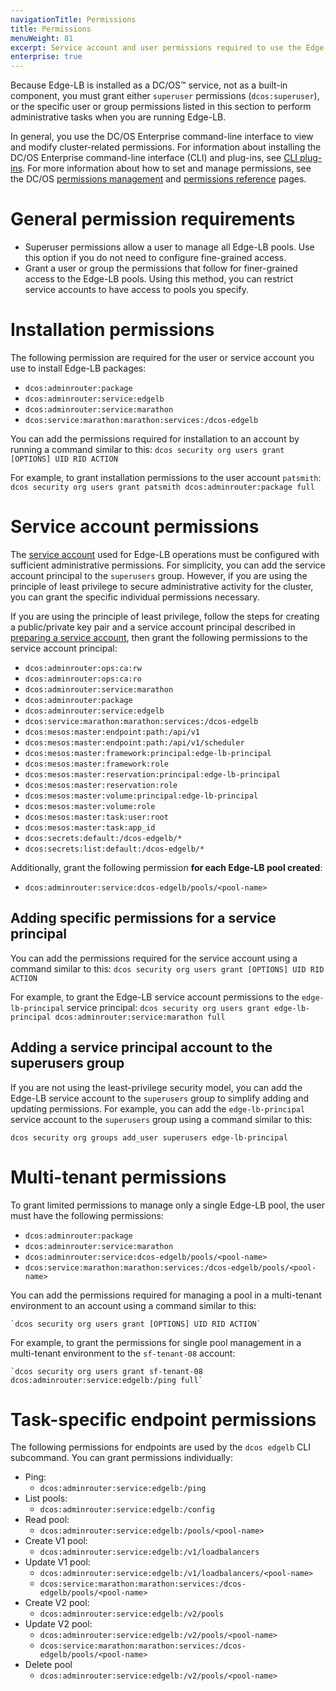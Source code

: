 ```yaml
---
navigationTitle: Permissions
title: Permissions
menuWeight: 81
excerpt: Service account and user permissions required to use the Edge-LB package
enterprise: true
---
```


Because Edge-LB is installed as a DC/OS&trade; service, not as a built-in component, you must grant either `superuser` permissions (`dcos:superuser`), or the specific user or group permissions listed in this section to perform administrative tasks when you are running Edge-LB.

In general, you use the DC/OS Enterprise command-line interface to view and modify cluster-related permissions. For information about installing the DC/OS Enterprise command-line interface (CLI) and plug-ins, see [CLI plug-ins](/mesosphere/dcos/2.0/cli/plugins/). For more information about how to set and manage permissions, see the DC/OS [permissions management](/mesosphere/dcos/2.0/security/ent/perms-management/) and [permissions reference](/mesosphere/dcos/2.0/security/ent/perms-reference/) pages.

# General permission requirements

- Superuser permissions allow a user to manage all Edge-LB pools. Use this option if you do not need to configure fine-grained access.
- Grant a user or group the permissions that follow for finer-grained access to the Edge-LB pools. Using this method, you can restrict service accounts to have access to pools you specify.

# Installation permissions

The following permission are required for the user or service account you use to install Edge-LB packages:

- `dcos:adminrouter:package`
- `dcos:adminrouter:service:edgelb`
- `dcos:adminrouter:service:marathon`
- `dcos:service:marathon:marathon:services:/dcos-edgelb`

You can add the permissions required for installation to an account by running a command similar to this:
`dcos security org users grant [OPTIONS] UID RID ACTION`

For example, to grant installation permissions to the user account `patsmith`:
`dcos security org users grant patsmith dcos:adminrouter:package full`

# Service account permissions
The [service account](/mesosphere/dcos/services/edge-lb/1.5/getting-started/installing/#create-a-service-account) used for Edge-LB operations must be configured with sufficient administrative permissions. For simplicity, you can add the service account principal to the `superusers` group. However, if you are using the principle of least privilege to secure administrative activity for the cluster, you can grant the specific individual permissions necessary.

If you are using the principle of least privilege, follow the steps for creating a public/private key pair and a service account principal described in [preparing a service account](/mesosphere/dcos/services/edge-lb/1.5/getting-started/installing/#preparing-a-service-account), then grant the following permissions to the service account principal:

- `dcos:adminrouter:ops:ca:rw`
- `dcos:adminrouter:ops:ca:ro`
- `dcos:adminrouter:service:marathon`
- `dcos:adminrouter:package`
- `dcos:adminrouter:service:edgelb`
- `dcos:service:marathon:marathon:services:/dcos-edgelb`
- `dcos:mesos:master:endpoint:path:/api/v1`
- `dcos:mesos:master:endpoint:path:/api/v1/scheduler`
- `dcos:mesos:master:framework:principal:edge-lb-principal`
- `dcos:mesos:master:framework:role`
- `dcos:mesos:master:reservation:principal:edge-lb-principal`
- `dcos:mesos:master:reservation:role`
- `dcos:mesos:master:volume:principal:edge-lb-principal`
- `dcos:mesos:master:volume:role`
- `dcos:mesos:master:task:user:root`
- `dcos:mesos:master:task:app_id`
- `dcos:secrets:default:/dcos-edgelb/*`
- `dcos:secrets:list:default:/dcos-edgelb/*`

Additionally, grant the following permission **for each Edge-LB pool created**:

- `dcos:adminrouter:service:dcos-edgelb/pools/<pool-name>`

## Adding specific permissions for a service principal
You can add the permissions required for the service account using a command similar to this:
`dcos security org users grant [OPTIONS] UID RID ACTION`

For example, to grant the Edge-LB service account permissions to the `edge-lb-principal` service principal:
`dcos security org users grant edge-lb-principal dcos:adminrouter:service:marathon full`

## Adding a service principal account to the superusers group
If you are not using the least-privilege security model, you can add the Edge-LB service account to the `superusers` group to simplify adding and updating permissions. For example, you can аdd the `edge-lb-principal` service account to the `superusers` group using a command similar to this:

`dcos security org groups add_user superusers edge-lb-principal`

# Multi-tenant permissions

To grant limited permissions to manage only a single Edge-LB pool, the user must have the following permissions:

- `dcos:adminrouter:package`
- `dcos:adminrouter:service:marathon`
- `dcos:adminrouter:service:dcos-edgelb/pools/<pool-name>`
- `dcos:service:marathon:marathon:services:/dcos-edgelb/pools/<pool-name>`

You can add the permissions required for managing a pool in a multi-tenant environment to an account using a command similar to this:

    `dcos security org users grant [OPTIONS] UID RID ACTION`

For example, to grant the permissions for single pool management in a multi-tenant environment to the `sf-tenant-08` account:

    `dcos security org users grant sf-tenant-08 dcos:adminrouter:service:edgelb:/ping full`

# Task-specific endpoint permissions
The following permissions for endpoints are used by the `dcos edgelb` CLI subcommand. You can grant permissions individually:

* Ping:
    - `dcos:adminrouter:service:edgelb:/ping`
* List pools:
    - `dcos:adminrouter:service:edgelb:/config`
* Read pool:
    - `dcos:adminrouter:service:edgelb:/pools/<pool-name>`
* Create V1 pool:
    - `dcos:adminrouter:service:edgelb:/v1/loadbalancers`
* Update V1 pool:
    - `dcos:adminrouter:service:edgelb:/v1/loadbalancers/<pool-name>`
    - `dcos:service:marathon:marathon:services:/dcos-edgelb/pools/<pool-name>`
* Create V2 pool:
    - `dcos:adminrouter:service:edgelb:/v2/pools`
* Update V2 pool:
    - `dcos:adminrouter:service:edgelb:/v2/pools/<pool-name>`
    - `dcos:service:marathon:marathon:services:/dcos-edgelb/pools/<pool-name>`
* Delete pool
    - `dcos:adminrouter:service:edgelb:/v2/pools/<pool-name>`
